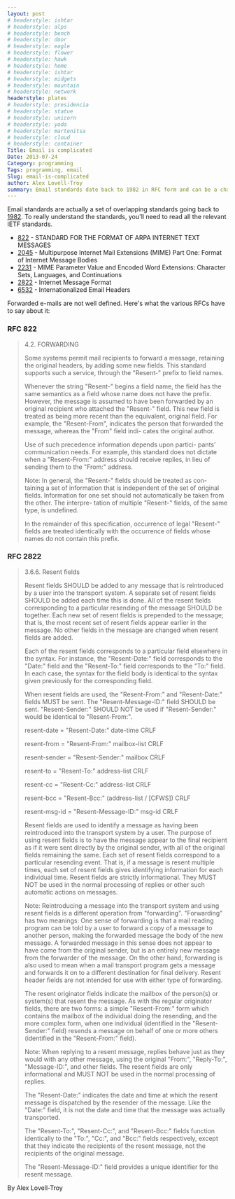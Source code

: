 ```yaml
---
layout: post
# headerstyle: ishtar
# headerstyle: alps
# headerstyle: bench
# headerstyle: door
# headerstyle: eagle
# headerstyle: flower
# headerstyle: hawk
# headerstyle: home
# headerstyle: ishtar
# headerstyle: midgets
# headerstyle: mountain
# headerstyle: network
headerstyle: plates
# headerstyle: presidencia
# headerstyle: statue
# headerstyle: unicorn
# headerstyle: yoda
# headerstyle: martenitsa
# headerstyle: cloud
# headerstyle: container
Title: Email is complicated
Date: 2013-07-24
Category: programming
Tags: programming, email
Slug: email-is-complicated
author: Alex Lovell-Troy
summary: Email standards date back to 1982 in RFC form and can be a challenge to understand or follow as a software developer especially when dealing with international e-mail and forwards.  Here are the relevant standards.
---
```


Email standards are actually a set of overlapping standards going back to [1982](https://tools.ietf.org/html/rfc822). 
To really understand the standards, you'll need to read all the relevant IETF standards.

* [822](https://tools.ietf.org/html/rfc822) - STANDARD FOR THE FORMAT OF ARPA INTERNET TEXT MESSAGES
* [2045](https://tools.ietf.org/html/rfc2045) - Multipurpose Internet Mail Extensions (MIME) Part One: Format of Internet Message Bodies
* [2231](https://tools.ietf.org/html/rfc2231) - MIME Parameter Value and Encoded Word Extensions: Character Sets, Languages, and Continuations
* [2822](https://tools.ietf.org/html/rfc2822) - Internet Message Format
* [6532](https://tools.ietf.org/html/rfc6532) - Internationalized Email Headers

Forwarded e-mails are not well defined.  Here's what the various RFCs have to say about it:

### RFC 822
>
>4.2.  FORWARDING
>
>Some systems permit mail recipients to  forward  a  message,
>retaining  the original headers, by adding some new fields.  This
>standard supports such a service, through the "Resent-" prefix to
>field names.
>
>Whenever the string "Resent-" begins a field name, the field
>has  the  same  semantics as a field whose name does not have the
>prefix.  However, the message is assumed to have  been  forwarded
>by  an original recipient who attached the "Resent-" field.  This
>new field is treated as being more recent  than  the  equivalent,
>original  field.   For  example, the "Resent-From", indicates the
>person that forwarded the message, whereas the "From" field indi-
>cates the original author.
>
>Use of such precedence  information  depends  upon  partici-
>pants'  communication needs.  For example, this standard does not
>dictate when a "Resent-From:" address should receive replies,  in
>lieu of sending them to the "From:" address.
>
>Note:  In general, the "Resent-" fields should be treated as con-
>taining  a  set  of information that is independent of the
>set of original fields.  Information for  one  set  should
>not  automatically be taken from the other.  The interpre-
>tation of multiple "Resent-" fields, of the same type,  is
>undefined.
>
>In the remainder of this specification, occurrence of  legal
>"Resent-"  fields  are treated identically with the occurrence of
>fields whose names do not contain this prefix.


### RFC 2822
>
>3.6.6. Resent fields
>
>Resent fields SHOULD be added to any message that is reintroduced by
>a user into the transport system.  A separate set of resent fields
>SHOULD be added each time this is done.  All of the resent fields
>corresponding to a particular resending of the message SHOULD be
>together.  Each new set of resent fields is prepended to the message;
>that is, the most recent set of resent fields appear earlier in the
>message.  No other fields in the message are changed when resent
>fields are added.
>
>Each of the resent fields corresponds to a particular field elsewhere
>in the syntax.  For instance, the "Resent-Date:" field corresponds to
>the "Date:" field and the "Resent-To:" field corresponds to the "To:"
>field.  In each case, the syntax for the field body is identical to
>the syntax given previously for the corresponding field.
>
>When resent fields are used, the "Resent-From:" and "Resent-Date:"
>fields MUST be sent.  The "Resent-Message-ID:" field SHOULD be sent.
>"Resent-Sender:" SHOULD NOT be used if "Resent-Sender:" would be
>identical to "Resent-From:".
>
>resent-date     =       "Resent-Date:" date-time CRLF
>
>resent-from     =       "Resent-From:" mailbox-list CRLF
>
>resent-sender   =       "Resent-Sender:" mailbox CRLF
>
>resent-to       =       "Resent-To:" address-list CRLF
>
>resent-cc       =       "Resent-Cc:" address-list CRLF
>
>resent-bcc      =       "Resent-Bcc:" (address-list / [CFWS]) CRLF
>
>resent-msg-id   =       "Resent-Message-ID:" msg-id CRLF
>
>Resent fields are used to identify a message as having been
>reintroduced into the transport system by a user.  The purpose of
>using resent fields is to have the message appear to the final
>recipient as if it were sent directly by the original sender, with
>all of the original fields remaining the same.  Each set of resent
>fields correspond to a particular resending event.  That is, if a
>message is resent multiple times, each set of resent fields gives
>identifying information for each individual time.  Resent fields are
>strictly informational.  They MUST NOT be used in the normal
>processing of replies or other such automatic actions on messages.
>
>Note: Reintroducing a message into the transport system and using
>resent fields is a different operation from "forwarding".
>"Forwarding" has two meanings: One sense of forwarding is that a mail
>reading program can be told by a user to forward a copy of a message
>to another person, making the forwarded message the body of the new
>message.  A forwarded message in this sense does not appear to have
>come from the original sender, but is an entirely new message from
>the forwarder of the message.  On the other hand, forwarding is also
>used to mean when a mail transport program gets a message and
>forwards it on to a different destination for final delivery.  Resent
>header fields are not intended for use with either type of
>forwarding.
>
>The resent originator fields indicate the mailbox of the person(s) or
>system(s) that resent the message.  As with the regular originator
>fields, there are two forms: a simple "Resent-From:" form which
>contains the mailbox of the individual doing the resending, and the
>more complex form, when one individual (identified in the
>"Resent-Sender:" field) resends a message on behalf of one or more
>others (identified in the "Resent-From:" field).
>
>Note: When replying to a resent message, replies behave just as they
>would with any other message, using the original "From:",
>"Reply-To:", "Message-ID:", and other fields.  The resent fields are
>only informational and MUST NOT be used in the normal processing of
>replies.
>
>The "Resent-Date:" indicates the date and time at which the resent
>message is dispatched by the resender of the message.  Like the
>"Date:" field, it is not the date and time that the message was
>actually transported.
>
>The "Resent-To:", "Resent-Cc:", and "Resent-Bcc:" fields function
>identically to the "To:", "Cc:", and "Bcc:" fields respectively,
>except that they indicate the recipients of the resent message, not
>the recipients of the original message.
>
>The "Resent-Message-ID:" field provides a unique identifier for the
>resent message.

By Alex Lovell-Troy
